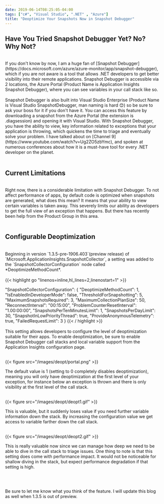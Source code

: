 ```yaml
---
date: 2019-06-14T08:25:05-04:00
tags: ["c#", "Visual Studio", ".NET" , "Azure"]
title: "Deoptimize Your Snapshots Now in Snapshot Debugger"
---
```


## Have You Tried Snapshot Debugger Yet? No? Why Not?

<br />
If you don't know by now, I am a huge fan of [Snapshot Debugger](https://docs.microsoft.com/azure/azure-monitor/app/snapshot-debugger), which if you are not aware is a tool that allows .NET developers to get better visibility into their remote applications. Snapshot Debugger is accessible via 2 locations, the Azure Portal (Product Name is Application Insights Snapshot Debugger), where you can see variables in your call stack like so.
<br /><br />
 Snapshot Debugger is also built into Visual Studio Enterprise (Product Name is Visual Studio SnapshotDebugger, man naming is hard 😊) so be sure to ask your boss for it if you don't have it. You can access this feature by downloading a snapshot from the Azure Portal (the extension is .diagsession) and opening it with Visual Studio. With Snapshot Debugger, you have the ability to view, key information related to exceptions that your application is throwing, which quickens the time to triage and eventually solve your problem. I have talked about on [Channel 9](https://www.youtube.com/watch?v=Ug2ZO5zbYmc), and spoken at numerous conferences about how it is a must-have tool for every .NET developer on the planet.
<br /><br />

## Current Limitations

<br />
Right now, there is a considerable limitation with Snapshot Debugger. To not affect performance of apps, by default code is optimized when snapshots are generated, what does this mean? It means that your ability to view certain variables is taken away. This severely limits our ability as developers to get the full view of an exception that happens. But there has recently been help from the Product Group in this area.<br /><br />

## Configurable Deoptimization

<br />
Beginning in version `1.3.5-pre-1906.403`(preview release) of `Microsoft.ApplicationInsights.SnapshotCollector`, a setting was added to the `SnapshotCollectorConfiguration` node called *DeoptimizeMethodCount*.
<br /><br />
{{< highlight go "linenos=inline,hl_lines=2,linenostart=1" >}}

  "SnapshotCollectorConfiguration": {
    "DeoptimizeMethodCount": 1,
    "IsEnabledInDeveloperMode": false,
    "ThresholdForSnapshotting": 5,
    "MaximumSnapshotsRequired": 3,
    "MaximumCollectionPlanSize": 50,
    "ReconnectInterval": "00:15:00",
    "ProblemCounterResetInterval": "1.00:00:00",
    "SnapshotsPerTenMinutesLimit": 1,
    "SnapshotsPerDayLimit": 30,
    "SnapshotInLowPriorityThread": true,
    "ProvideAnonymousTelemetry": true,
    "FailedRequestLimit": 3
  }
{{< / highlight >}}
<br /><br />
This setting allows developers to configure the level of deoptimization suitable for their apps. To enable deoptimization, be sure to enable Snapshot Debugger call stacks and local variable support from the Application Insights configuration page.

<br />
{{< figure  src="/images/deopt/portal.png" >}}
<br />

The default value is 1 (setting to 0 completely disables deoptimization), meaning you will only have deoptimization at the first level of your exception, for instance below an exception is thrown and there is only visibility at the first level of the call stack.

<br />
{{< figure  src="/images/deopt/deopt1.gif" >}}
<br />

This is valuable, but it suddenly loses value if you need further variable information down the stack. By increasing the configuration value we get access to variable farther down the call stack.

<br />
{{< figure  src="/images/deopt/deopt2.gif" >}}
<br />

This is really valuable now since we can manage how deep we need to be able to dive in the call stack to triage issues. One thing to note is that this setting does come with performance impact. It would not be noticeable for shallow diving in the stack, but expect performance degradation if that setting is high.

<br /><br />

Be sure to let me know what you think of the feature. I will update this blog as well when 1.3.5 is out of preview.

